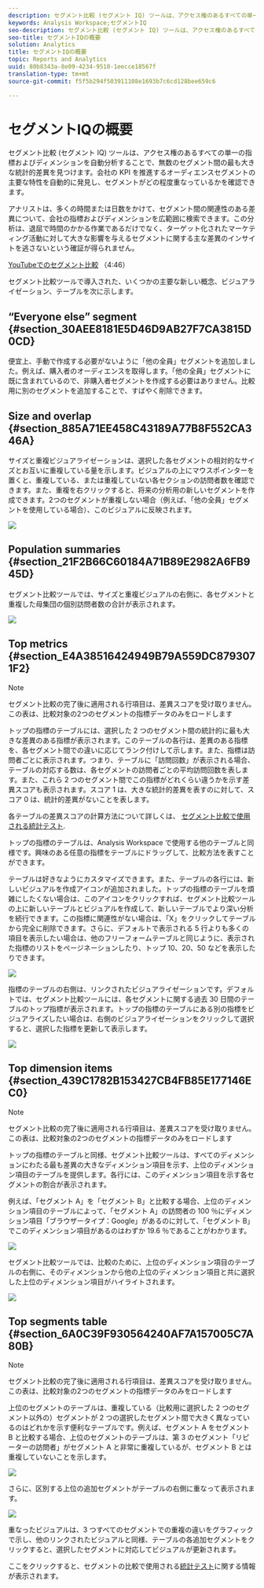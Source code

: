 ```yaml
---
description: セグメント比較 (セグメント IQ) ツールは、アクセス権のあるすべての単一の指標およびディメンションを自動分析することで、無数のセグメント間の最も大きな統計的差異を見つけます。会社の KPI を推進するオーディエンスセグメントの主要な特性を自動的に発見し、セグメントがどの程度重なっているかを確認できます。
keywords: Analysis Workspace;セグメントIQ
seo-description: セグメント比較 (セグメント IQ) ツールは、アクセス権のあるすべての単一の指標およびディメンションを自動分析することで、無数のセグメント間の最も大きな統計的差異を見つけます。会社の KPI を推進するオーディエンスセグメントの主要な特性を自動的に発見し、セグメントがどの程度重なっているかを確認できます。
seo-title: セグメントIQの概要
solution: Analytics
title: セグメントIQの概要
topic: Reports and Analytics
uuid: 80b8343a-8e09-4234-9510-1eecce18567f
translation-type: tm+mt
source-git-commit: f5f5b294f503911108e1693b7c6cd128bee659c6

---
```



# セグメントIQの概要

セグメント比較 (セグメント IQ) ツールは、アクセス権のあるすべての単一の指標およびディメンションを自動分析することで、無数のセグメント間の最も大きな統計的差異を見つけます。会社の KPI を推進するオーディエンスセグメントの主要な特性を自動的に発見し、セグメントがどの程度重なっているかを確認できます。

アナリストは、多くの時間または日数をかけて、セグメント間の関連性のある差異について、会社の指標およびディメンションを広範囲に検索できます。この分析は、退屈で時間のかかる作業であるだけでなく、ターゲット化されたマーケティング活動に対して大きな影響を与えるセグメントに関する主な差異のインサイトを逃さないという確証が得られません。

[YouTubeでのセグメント比較](https://www.youtube.com/watch?v=fO3PNB93U_w&list=PL2tCx83mn7GuNnQdYGOtlyCu0V5mEZ8sS&index=38) （4:46）

セグメント比較ツールで導入された、いくつかの主要な新しい概念、ビジュアライゼーション、テーブルを次に示します。

## “Everyone else” segment {#section_30AEE8181E5D46D9AB27F7CA3815D0CD}

便宜上、手動で作成する必要がないように「他の全員」セグメントを追加しました。例えば、購入者のオーディエンスを取得します。「他の全員」セグメントに既に含まれているので、非購入者セグメントを作成する必要はありません。比較用に別のセグメントを追加することで、すばやく削除できます。

## Size and overlap {#section_885A71EE458C43189A77B8F552CA346A}

サイズと重複ビジュアライゼーションは、選択した各セグメントの相対的なサイズとお互いに重複している量を示します。ビジュアルの上にマウスポインターを置くと、重複している、または重複していない各セクションの訪問者数を確認できます。また、重複を右クリックすると、将来の分析用の新しいセグメントを作成できます。2つのセグメントが重複しない場合（例えば、「他の全員」セグメントを使用している場合）、このビジュアルに反映されます。

![](assets/size-overlap.png)

## Population summaries {#section_21F2B66C60184A71B89E2982A6FB945D}

セグメント比較ツールでは、サイズと重複ビジュアルの右側に、各セグメントと重複した母集団の個別訪問者数の合計が表示されます。

![](assets/population_summaries.png)

## Top metrics {#section_E4A38516424949B79A559DC8793071F2}

>[!NOTE]
>
>セグメント比較の完了後に適用される行項目は、差異スコアを受け取りません。この表は、比較対象の2つのセグメントの指標データのみをロードします

トップの指標のテーブルには、選択した 2 つのセグメント間の統計的に最も大きな差異のある指標が表示されます。このテーブルの各行は、差異のある指標を、各セグメント間での違いに応じてランク付けして示します。また、指標は訪問者ごとに表示されます。つまり、テーブルに「訪問回数」が表示される場合、テーブルの対応する数は、各セグメントの訪問者ごとの平均訪問回数を表します。また、これら 2 つのセグメント間でこの指標がどれくらい違うかを示す差異スコアも表示されます。スコア 1 は、大きな統計的差異を表すのに対して、スコア 0 は、統計的差異がないことを表します。

各テーブルの差異スコアの計算方法について詳しくは、 [セグメント比較で使用される統計テスト](../../../../analyze/analysis-workspace/c-panels/c-segment-comparison/statistical-test.md#concept_0B6AC754EAED460283D4626983F838F4).

トップの指標のテーブルは、Analysis Workspace で使用する他のテーブルと同様です。興味のある任意の指標をテーブルにドラッグして、比較方法を表すことができます。

テーブルは好きなようにカスタマイズできます。また、テーブルの各行には、新しいビジュアルを作成アイコンが追加されました。トップの指標のテーブルを煩雑にしたくない場合は、このアイコンをクリックすれば、セグメント比較ツールの上に新しいテーブルとビジュアルを作成して、新しいテーブルでより深い分析を続行できます。この指標に関連性がない場合は、「X」をクリックしてテーブルから完全に削除できます。さらに、デフォルトで表示される 5 行よりも多くの項目を表示したい場合は、他のフリーフォームテーブルと同じように、表示された指標のリストをページネーションしたり、トップ 10、20、50 などを表示したりできます。

![](assets/top-metrics.png)

指標のテーブルの右側は、リンクされたビジュアライゼーションです。デフォルトでは、セグメント比較ツールには、各セグメントに関する過去 30 日間のテーブルのトップ指標が表示されます。トップの指標のテーブルにある別の指標をビジュアライズしたい場合は、右側のビジュアライゼーションをクリックして選択すると、選択した指標を更新して表示します。

![](assets/linked-viz.png)

## Top dimension items {#section_439C1782B153427CB4FB85E177146EC0}

>[!NOTE]
>
>セグメント比較の完了後に適用される行項目は、差異スコアを受け取りません。この表は、比較対象の2つのセグメントの指標データのみをロードします

トップの指標のテーブルと同様、セグメント比較ツールは、すべてのディメンションにわたる最も差異の大きなディメンション項目を示す、上位のディメンション項目のテーブルを提供します。各行には、このディメンション項目を示す各セグメントの割合が表示されます。

例えば、「セグメント A」を「セグメント B」と比較する場合、上位のディメンション項目のテーブルによって、「セグメント A」の訪問者の 100 ％にディメンション項目「ブラウザータイプ：Google」があるのに対して、「セグメント B」でこのディメンション項目があるのはわずか 19.6 ％であることがわかります。

![](assets/top-dimension-item1.png)

セグメント比較ツールでは、比較のために、上位のディメンション項目のテーブルの右側に、そのディメンションから他の上位のディメンション項目と共に選択した上位のディメンション項目がハイライトされます。

![](assets/top-dimension-item.png)

## Top segments table {#section_6A0C39F930564240AF7A157005C7A80B}

>[!NOTE]
>
>セグメント比較の完了後に適用される行項目は、差異スコアを受け取りません。この表は、比較対象の2つのセグメントの指標データのみをロードします

上位のセグメントのテーブルは、重複している（比較用に選択した 2 つのセグメント以外の）セグメントが 2 つの選択したセグメント間で大きく異なっているのはどれかを示す便利なテーブルです。例えば、セグメント A をセグメント B と比較する場合、上位のセグメントのテーブルは、第 3 のセグメント「リピーターの訪問者」がセグメント A と非常に重複しているが、セグメント B とは重複していないことを示します。

![](assets/top-segments.png)

さらに、区別する上位の追加セグメントがテーブルの右側に重なって表示されます。

![](assets/segment-overlap.png)

重なったビジュアルは、3 つすべてのセグメントでの重複の違いをグラフィックで示し、他のリンクされたビジュアルと同様、テーブルの各追加セグメントをクリックすると、選択したセグメントに対応してビジュアルが更新されます。

ここをクリックすると、セグメントの比較で使用される[統計テスト](../../../../analyze/analysis-workspace/c-panels/c-segment-comparison/statistical-test.md#concept_0B6AC754EAED460283D4626983F838F4)に関する情報が表示されます。
